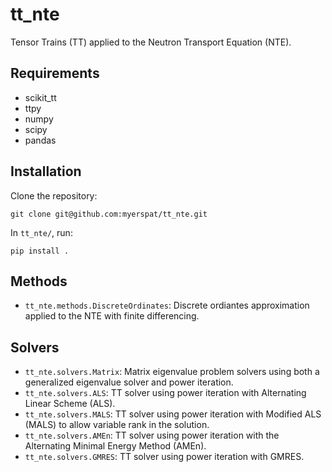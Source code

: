 # tt_nte

Tensor Trains (TT) applied to the Neutron Transport Equation (NTE).

## Requirements

- scikit_tt
- ttpy
- numpy
- scipy
- pandas

## Installation

Clone the repository:
 
```shell
git clone git@github.com:myerspat/tt_nte.git
```

In `tt_nte/`, run:

```shell
pip install .
```

## Methods

- `tt_nte.methods.DiscreteOrdinates`: Discrete ordiantes approximation applied to the NTE with finite differencing.

## Solvers

- `tt_nte.solvers.Matrix`: Matrix eigenvalue problem solvers using both a generalized eigenvalue solver and power iteration.
- `tt_nte.solvers.ALS`: TT solver using power iteration with Alternating Linear Scheme (ALS).
- `tt_nte.solvers.MALS`: TT solver using power iteration with Modified ALS (MALS) to allow variable rank in the solution.
- `tt_nte.solvers.AMEn`: TT solver using power iteration with the Alternating Minimal Energy Method (AMEn).
- `tt_nte.solvers.GMRES`: TT solver using power iteration with GMRES.
